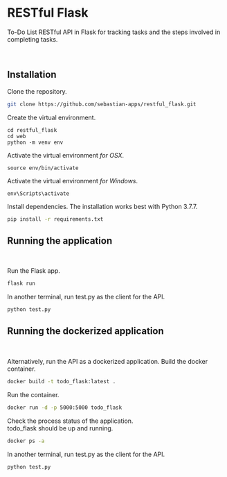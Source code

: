 # RESTful Flask

To-Do List RESTful API in Flask for tracking tasks and the steps involved in completing tasks.


<br />

## Installation

Clone the repository.

```bash
git clone https://github.com/sebastian-apps/restful_flask.git
```

Create the virtual environment.

```
cd restful_flask
cd web
python -m venv env
```

Activate the virtual environment <i>for OSX</i>.

```
source env/bin/activate
```

Activate the virtual environment <i>for Windows</i>.

```
env\Scripts\activate
```

Install dependencies. The installation works best with Python 3.7.7.

```bash
pip install -r requirements.txt
```

## Running the application

<br />

Run the Flask app.

```bash
flask run
```

In another terminal, run test.py as the client for the API.

```bash
python test.py
```

## Running the dockerized application

<br />

Alternatively, run the API as a dockerized application. 
Build the docker container.

```bash
docker build -t todo_flask:latest .
```

Run the container.

```bash
docker run -d -p 5000:5000 todo_flask
```

Check the process status of the application.<br>
todo_flask should be up and running.

```bash
docker ps -a
```


In another terminal, run test.py as the client for the API.

```bash
python test.py
```

